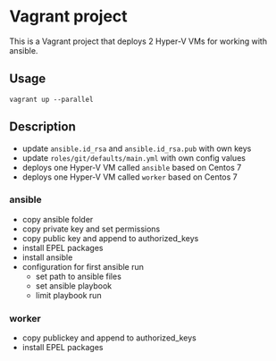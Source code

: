 # Vagrant project

This is a Vagrant project that deploys 2 Hyper-V VMs for working with ansible.

## Usage
`vagrant up --parallel`

## Description
- update `ansible.id_rsa` and `ansible.id_rsa.pub` with own keys
- update `roles/git/defaults/main.yml` with own config values
- deploys one Hyper-V VM called `ansible` based on Centos 7
- deploys one Hyper-V VM called `worker` based on Centos 7

### ansible
- copy ansible folder
- copy private key and set permissions
- copy public key and append to authorized_keys
- install EPEL packages
- install ansible
- configuration for first ansible run
    - set path to ansible files
    - set ansible playbook
    - limit playbook run

### worker
- copy publickey and append to authorized_keys
- install EPEL packages